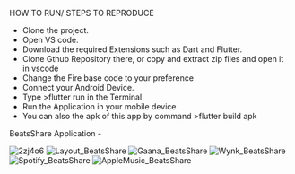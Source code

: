 HOW TO RUN/ STEPS TO REPRODUCE

- Clone the project.
- Open VS code.
- Download the required Extensions such as Dart and Flutter.
- Clone Gthub Repository there, or copy and  extract zip files and open it in vscode
- Change the Fire base code to your preference
- Connect your Android Device.
- Type >flutter run in the Terminal
- Run the Application in your mobile device
- You can also the apk of this app by command >flutter build apk






BeatsShare Application  - 

![2zj4o6](https://user-images.githubusercontent.com/33099008/56824749-f5bfe600-6874-11e9-81cc-bf59d1e760da.gif)
![Layout_BeatsShare](https://user-images.githubusercontent.com/33099008/56826397-c8c20200-6879-11e9-97c1-a0a65acef7b5.png)
![Gaana_BeatsShare](https://user-images.githubusercontent.com/33099008/56826401-cd86b600-6879-11e9-813e-83f375bdb040.png)
![Wynk_BeatsShare](https://user-images.githubusercontent.com/33099008/56826409-cf507980-6879-11e9-8506-79a8f28b1836.png)
![Spotify_BeatsShare](https://user-images.githubusercontent.com/33099008/56826413-d24b6a00-6879-11e9-9114-3afaaa383323.png)
![AppleMusic_BeatsShare](https://user-images.githubusercontent.com/33099008/56826419-d4152d80-6879-11e9-9c3a-03cfe4539848.png)

